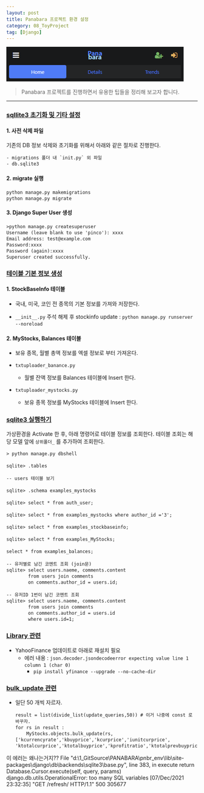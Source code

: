 ```yaml
---
layout: post
title: Panabara 프로젝트 환경 설정
category: 08_ToyProject
tag: [Django]
---
```




![example](/assets/images/panabarabasic.png)
>
> Panabara 프로젝트를 진행하면서 유용한 팁들을 정리해 보고자 합니다.
>

---


### <U>sqllite3 초기화 및 기타 설정</U>

#### 1. 사전 삭제 파일
기존의 DB 정보 삭제와 초기화를 위해서 아래와 같은 절차로 진행한다.

    - migrations 폴더 내 `init.py` 외 파일
    - db.sqlite3


#### 2. migrate 실행

```
python manage.py makemigrations
python manage.py migrate
```

#### 3. Django Super User 생성

```
>python manage.py createsuperuser
Username (leave blank to use 'pinco'): xxxx
Email address: test@example.com
Password:xxxx
Password (again):xxxx
Superuser created successfully.
```

### <U>테이블 기본 정보 생성</U>

#### 1. StockBaseInfo 테이블

- 국내, 미국, 코인 전 종목의 기본 정보를 가져와 저장한다.

- `__init__.py` 주석 해제 후 stockinfo update : `python manage.py runserver --noreload`


#### 2. MyStocks, Balances 테이블

- 보유 종목, 월별 총액 정보를 엑셀 정보로 부터 가져온다.

- `txtuploader_banance.py`
    - 월별 잔액 정보를 Balances 테이블에 Insert 한다.

- `txtuploader_mystocks.py`
    - 보유 종목 정보를 MyStocks 테이블에 Insert 한다.
 



### <U>sqlite3 실행하기</U>
가상환경을 Activate 한 후, 아래 명령어로 테이블 정보를 조회한다. 테이블 조회는 해당 모델 앞에 `상위폴더_` 를 추가하여 조회한다.

```
> python manage.py dbshell

sqlite> .tables  

-- users 테이블 보기

sqlite> .schema examples_mystocks

sqlite> select * from auth_user;

sqlite> select * from examples_mystocks where author_id ='3';

sqlite> select * from examples_stockbaseinfo;

sqlite> select * from examples_MyStocks;

select * from examples_balances;

-- 유저별로 남긴 코멘트 조회 (join문)
sqlite> select users.naeme, comments.content
        from users join comments
        on comments.author_id = users.id;

-- 유저ID 1번이 남긴 코멘트 조회
sqlite> select users.naeme, comments.content
        from users join comments
        on comments.author_id = users.id
        where users.id=1;
```


### <U>Library 관련</U>
- YahooFinance 업데이트로 아래로 재설치 필요
    - 에러 내용 :  `json.decoder.jsondecodeerror expecting value line 1 column 1 (char 0)`
        - `pip install yfinance --upgrade --no-cache-dir`


### <U>bulk_update 관련</U>
- 일단 50 개씩 자르자.

    ```
    result = list(divide_list(update_queries,50)) # 이거 나중에 const 로 바꾸자.
    for rs in result :
        MyStocks.objects.bulk_update(rs, ['kcurrencyrate','kbuyprice','kcurprice','iunitcurprice',
    'ktotalcurprice','ktotalbuyprice','kprofitratio','ktotalprevbuyprice','ktotalprevprice','kprofitpreratio','iupdatedate'])
    ```

이 에러는 왜나는거지??
  File "d:\1_GitSource\PANABARA\pnbr_env\lib\site-packages\django\db\backends\sqlite3\base.py", line 383, in execute
    return Database.Cursor.execute(self, query, params)
django.db.utils.OperationalError: too many SQL variables
[07/Dec/2021 23:32:35] "GET /refresh/ HTTP/1.1" 500 305677